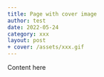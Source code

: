 ```yaml
---
title: Page with cover image
author: test
date: 2022-05-24
category: xxx
layout: post
+ cover: /assets/xxx.gif
---
```


Content here